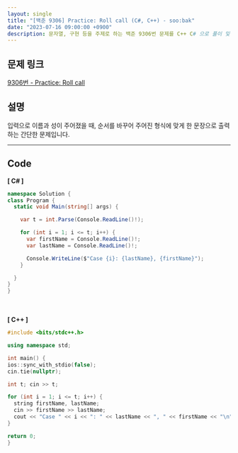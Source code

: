 ```yaml
---
layout: single
title: "[백준 9306] Practice: Roll call (C#, C++) - soo:bak"
date: "2023-07-16 09:00:00 +0900"
description: 문자열, 구현 등을 주제로 하는 백준 9306번 문제를 C++ C# 으로 풀이 및 해설
---
```


## 문제 링크
  [9306번 - Practice: Roll call](https://www.acmicpc.net/problem/9306)

## 설명
입력으로 이름과 성이 주어졌을 때, 순서를 바꾸어 주어진 형식에 맞게 한 문장으로 출력하는 간단한 문제입니다.<br>

- - -

## Code
<b>[ C# ] </b>
<br>

  ```c#
namespace Solution {
  class Program {
    static void Main(string[] args) {

      var t = int.Parse(Console.ReadLine()!);

      for (int i = 1; i <= t; i++) {
        var firstName = Console.ReadLine()!;
        var lastName = Console.ReadLine()!;

        Console.WriteLine($"Case {i}: {lastName}, {firstName}");
      }

    }
  }
}
  ```
<br><br>
<b>[ C++ ] </b>
<br>

  ```c++
#include <bits/stdc++.h>

using namespace std;

int main() {
  ios::sync_with_stdio(false);
  cin.tie(nullptr);

  int t; cin >> t;

  for (int i = 1; i <= t; i++) {
    string firstName, lastName;
    cin >> firstName >> lastName;
    cout << "Case " << i << ": " << lastName << ", " << firstName << "\n";
  }

  return 0;
}
  ```
